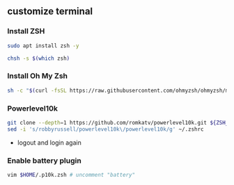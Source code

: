 ## customize terminal

<!-- ### Install font
```
cd /usr/local/share/fonts
sudo mkdir -p truetype/MesloLGS
cd truetype/MesloLGS
sudo wget https://github.com/romkatv/powerlevel10k-media/raw/master/MesloLGS%20NF%20Regular.ttf
sudo wget https://github.com/romkatv/powerlevel10k-media/raw/master/MesloLGS%20NF%20Bold.ttf
sudo wget https://github.com/romkatv/powerlevel10k-media/raw/master/MesloLGS%20NF%20Italic.ttf
sudo wget https://github.com/romkatv/powerlevel10k-media/raw/master/MesloLGS%20NF%20Bold%20Italic.ttf
fc-cache -f -v
```

### Set font
```
sudo vim /etc/default/console-setup # "MesloLGS NF"
```

### check font
```
fc-list | grep -i "MesloLGS NF"
```
 -->

### Install ZSH

```bash
sudo apt install zsh -y
```

```bash
chsh -s $(which zsh)
```

### Install Oh My Zsh

```bash
sh -c "$(curl -fsSL https://raw.githubusercontent.com/ohmyzsh/ohmyzsh/master/tools/install.sh)"
```

### Powerlevel10k

```bash
git clone --depth=1 https://github.com/romkatv/powerlevel10k.git ${ZSH_CUSTOM:-~/.oh-my-zsh/custom}/themes/powerlevel10k
sed -i 's/robbyrussell/powerlevel10k\/powerlevel10k/g' ~/.zshrc
```

- logout and login again

### Enable battery plugin

```bash
vim $HOME/.p10k.zsh # uncomment "battery"
```
